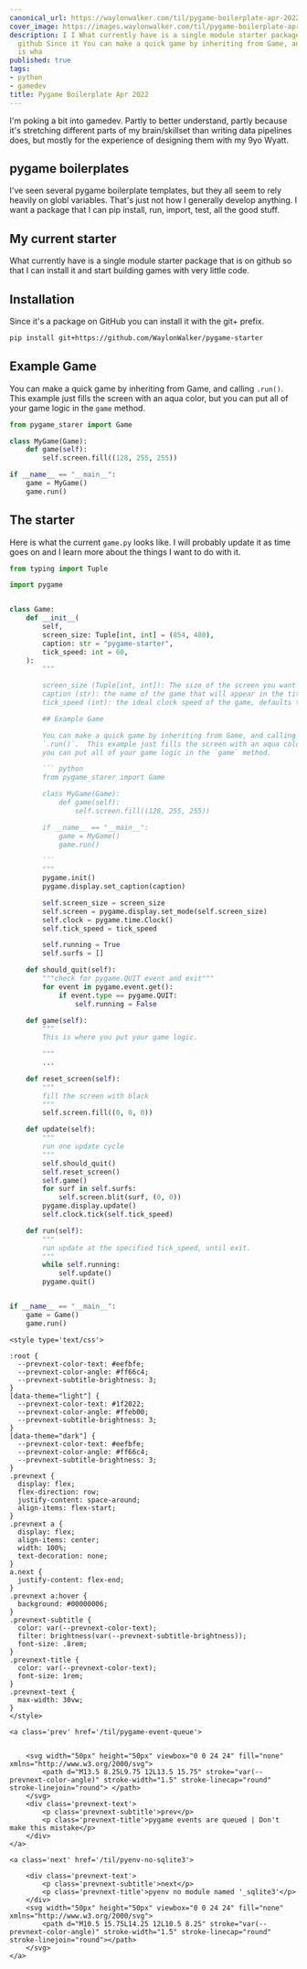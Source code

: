 ```yaml
---
canonical_url: https://waylonwalker.com/til/pygame-boilerplate-apr-2022/
cover_image: https://images.waylonwalker.com/til/pygame-boilerplate-apr-2022.png
description: I I What currently have is a single module starter package that is on
  github Since it You can make a quick game by inheriting from Game, and calling Here
  is wha
published: true
tags:
- python
- gamedev
title: Pygame Boilerplate Apr 2022
---
```


I'm poking a bit into gamedev.  Partly to better understand, partly because it's stretching different parts of my brain/skillset than writing data pipelines does, but mostly for the experience of designing them with my 9yo Wyatt.

## pygame boilerplates

I've seen several pygame boilerplate templates, but they all seem to rely heavily on globl variables.  That's just not how I generally develop anything.  I want a package that I can pip install, run, import, test, all the good stuff.

## My current starter

What currently have is a single module starter package that is on github so that I can install it and start building games with very little code.

## Installation

Since it's a package on GitHub you can install it with the git+ prefix.

``` bash
pip install git+https://github.com/WaylonWalker/pygame-starter
```

## Example Game

You can make a quick game by inheriting from Game, and calling
`.run()`.  This example just fills the screen with an aqua color, but
you can put all of your game logic in the `game` method.

``` python
from pygame_starer import Game

class MyGame(Game):
    def game(self):
        self.screen.fill((128, 255, 255))

if __name__ == "__main__":
    game = MyGame()
    game.run()

```

## The starter

Here is what the current `game.py` looks like.  I will probably update it as time goes on and I learn more about the things I want to do with it.

```python
from typing import Tuple

import pygame


class Game:
    def __init__(
        self,
        screen_size: Tuple[int, int] = (854, 480),
        caption: str = "pygame-starter",
        tick_speed: int = 60,
    ):
        """

        screen_size (Tuple[int, int]): The size of the screen you want to use, defaults to 480p.
        caption (str): the name of the game that will appear in the title of the window, defaults to `pygame-starter`.
        tick_speed (int): the ideal clock speed of the game, defaults to 60

        ## Example Game

        You can make a quick game by inheriting from Game, and calling
        `.run()`.  This example just fills the screen with an aqua color, but
        you can put all of your game logic in the `game` method.

        ``` python
        from pygame_starer import Game

        class MyGame(Game):
            def game(self):
                self.screen.fill((128, 255, 255))

        if __name__ == "__main__":
            game = MyGame()
            game.run()

        ```
        """
        pygame.init()
        pygame.display.set_caption(caption)

        self.screen_size = screen_size
        self.screen = pygame.display.set_mode(self.screen_size)
        self.clock = pygame.time.Clock()
        self.tick_speed = tick_speed

        self.running = True
        self.surfs = []

    def should_quit(self):
        """check for pygame.QUIT event and exit"""
        for event in pygame.event.get():
            if event.type == pygame.QUIT:
                self.running = False

    def game(self):
        """
        This is where you put your game logic.

        """
        ...

    def reset_screen(self):
        """
        fill the screen with black
        """
        self.screen.fill((0, 0, 0))

    def update(self):
        """
        run one update cycle
        """
        self.should_quit()
        self.reset_screen()
        self.game()
        for surf in self.surfs:
            self.screen.blit(surf, (0, 0))
        pygame.display.update()
        self.clock.tick(self.tick_speed)

    def run(self):
        """
        run update at the specified tick_speed, until exit.
        """
        while self.running:
            self.update()
        pygame.quit()


if __name__ == "__main__":
    game = Game()
    game.run()
```
<div class='prevnext'>

    <style type='text/css'>

    :root {
      --prevnext-color-text: #eefbfe;
      --prevnext-color-angle: #ff66c4;
      --prevnext-subtitle-brightness: 3;
    }
    [data-theme="light"] {
      --prevnext-color-text: #1f2022;
      --prevnext-color-angle: #ffeb00;
      --prevnext-subtitle-brightness: 3;
    }
    [data-theme="dark"] {
      --prevnext-color-text: #eefbfe;
      --prevnext-color-angle: #ff66c4;
      --prevnext-subtitle-brightness: 3;
    }
    .prevnext {
      display: flex;
      flex-direction: row;
      justify-content: space-around;
      align-items: flex-start;
    }
    .prevnext a {
      display: flex;
      align-items: center;
      width: 100%;
      text-decoration: none;
    }
    a.next {
      justify-content: flex-end;
    }
    .prevnext a:hover {
      background: #00000006;
    }
    .prevnext-subtitle {
      color: var(--prevnext-color-text);
      filter: brightness(var(--prevnext-subtitle-brightness));
      font-size: .8rem;
    }
    .prevnext-title {
      color: var(--prevnext-color-text);
      font-size: 1rem;
    }
    .prevnext-text {
      max-width: 30vw;
    }
    </style>
    
    <a class='prev' href='/til/pygame-event-queue'>
    

        <svg width="50px" height="50px" viewbox="0 0 24 24" fill="none" xmlns="http://www.w3.org/2000/svg">
            <path d="M13.5 8.25L9.75 12L13.5 15.75" stroke="var(--prevnext-color-angle)" stroke-width="1.5" stroke-linecap="round" stroke-linejoin="round"> </path>
        </svg>
        <div class='prevnext-text'>
            <p class='prevnext-subtitle'>prev</p>
            <p class='prevnext-title'>pygame events are queued | Don't make this mistake</p>
        </div>
    </a>
    
    <a class='next' href='/til/pyenv-no-sqlite3'>
    
        <div class='prevnext-text'>
            <p class='prevnext-subtitle'>next</p>
            <p class='prevnext-title'>pyenv no module named '_sqlite3'</p>
        </div>
        <svg width="50px" height="50px" viewbox="0 0 24 24" fill="none" xmlns="http://www.w3.org/2000/svg">
            <path d="M10.5 15.75L14.25 12L10.5 8.25" stroke="var(--prevnext-color-angle)" stroke-width="1.5" stroke-linecap="round" stroke-linejoin="round"></path>
        </svg>
    </a>
  </div>